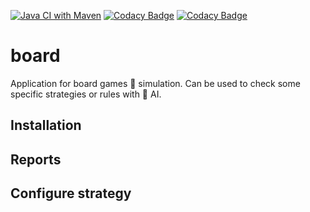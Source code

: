 [![Java CI with Maven](https://github.com/rdovgan/board/actions/workflows/maven.yml/badge.svg?branch=master)](https://github.com/rdovgan/board/actions/workflows/maven.yml)
[![Codacy Badge](https://app.codacy.com/project/badge/Grade/034f8ad709284203a7666870c0ec4515)](https://www.codacy.com/gh/rdovgan/board/dashboard?utm_source=github.com&amp;utm_medium=referral&amp;utm_content=rdovgan/board&amp;utm_campaign=Badge_Grade)
[![Codacy Badge](https://app.codacy.com/project/badge/Coverage/034f8ad709284203a7666870c0ec4515)](https://www.codacy.com/gh/rdovgan/board/dashboard?utm_source=github.com&utm_medium=referral&utm_content=rdovgan/board&utm_campaign=Badge_Coverage)

# board

Application for board games 🎲 simulation. Can be used to check some specific strategies or rules with 🤖 AI.

## Installation

## Reports

## Configure strategy
